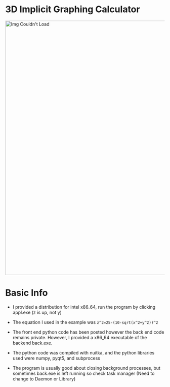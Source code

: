 # 3D Implicit Graphing Calculator

<img src="https://user-images.githubusercontent.com/60249504/136651126-91e6ee99-4b8d-4b79-a563-aeed1d048aff.gif" alt="Img Couldn't Load" width="800">

# Basic Info

- I provided a distribution for intel x86_64, run the program by clicking appl.exe (z is up, not y)

- The equation I used in the example was ``` z^2=25-(10-sqrt(x^2+y^2))^2 ```

- The front end python code has been posted however the back end code remains private. However, I provided a x86_64 executable of the backend back.exe.

- The python code was compiled with nuitka, and the python libraries used were numpy, pyqt5, and subprocess

- The program is usually good about closing background processes, but sometimes back.exe is left running so check task manager (Need to change to Daemon or Library)
